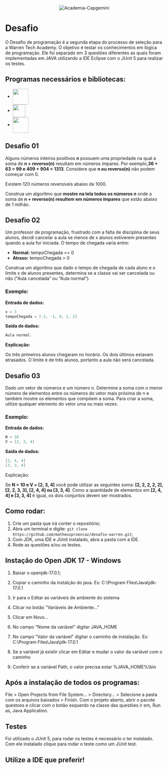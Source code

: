 <div align="center">
  <img alt="Academia-Capgemini" src="https://warren.proway.com.br/assets/img/warren-academy.png"/>
</div>



# Desafio

O Desafio de programação é a segunda etapa do processo de seleção para a Warren Tech Academy. O objetivo é testar os conhecimentos em lógica de programação.
Ele foi separado em 3 questões diferentes as quais foram implementadas em JAVA utilizando a IDE Eclipse com o JUnit 5 para realizar os testes.

## Programas necessários e bibliotecas:

<div>
  <ul>
     <li>
       <img align="center" width="50" height="50" src="https://cdn.jsdelivr.net/gh/devicons/devicon/icons/java/java-original-wordmark.svg" />
    </li>
    <li>
      <img align="center" width="40" height="40" src="https://seeklogo.com/images/E/eclipse-logo-85FE4BEA34-seeklogo.com.png" />   
    </li>
     <li>
       <img align="center" width="50" height="50" src="https://avatars.githubusercontent.com/u/874086?s=280&v=4" />
    </li>
  </ul>
</div>

## Desafio 01

Alguns números inteiros positivos **n** possuem uma propriedade na qual a soma de **n + reverso(n)** resultam em números ímpares. 
Por exemplo,**36 + 63 = 99 e 409 + 904 = 1313**. Considere que **n ou reverso(n)** não podem começar com 0.

Existem 120 números reversíveis abaixo de 1000.

Construa um algoritmo que **mostre na tela todos os números n** onde a soma de **n + reverso(n) resultem em números ímpares** que estão abaixo de 1 milhão.

## Desafio 02
        
Um professor de programação, frustrado com a falta de disciplina de seus alunos, decidi cancelar a aula se menos de x alunos estiverem presentes quando a aula for iniciada. O tempo de chegada varia entre:

- **Normal:** tempoChegada <= 0
- **Atraso:** tempoChegada > 0

Construa um algoritmo que dado o tempo de chegada de cada aluno e o limite x de alunos presentes, determina se a classe vai ser cancelada ou não ("Aula cancelada” ou “Aula normal”).

### Exemplo:

**Entrada de dados:**
```java
x = 3
tempoChegada = [-2, -1, 0, 1, 2]
```

**Saída de dados:**
```java
Aula normal.
```
**Explicação:**

Os três primeiros alunos chegaram no horário. Os dois últimos estavam atrasados. O limite é de três alunos, portanto a aula não será cancelada.

## Desafio 03

Dado um vetor de números e um número n. Determine a soma com o menor número de elementos entre os números do vetor mais próxima de n e também mostre os elementos que compõem a soma. Para criar a soma, utilize qualquer elemento do vetor uma ou mais vezes.

### Exemplo:

**Entrada de dados:**
```java
N = 10
V = [2, 3, 4]
```
**Saída de dados:**

```java
[2, 4, 4]
[3, 3, 4]
```

Explicação:

Se **N = 10 e V = [2, 3, 4]** você pode utilizar as seguintes soma: **[2, 2, 2, 2, 2], [2, 2, 3, 3], [2, 4, 4] ou [3, 3, 4]**. Como a quantidade de elementos em **[2, 4, 4] e [3, 3, 4]** é igual, os dois conjuntos devem ser mostrados.

## Como rodar:
1. Crie um pasta que irá conter o repositório;
2. Abra um terminal e digite: ```git clone https://github.com/matheusproencaz/desafio-warren.git```;
3. Com JDK, uma IDE e JUnit instalado, abra a pasta com a IDE. 
4. Rode as questões e/ou os testes.

## Instação do Open JDK 17 - Windows

1. Baixar o openjdk-17.0.1;

2. Copiar o caminho da instalção do java. Ex: C:\Program Files\Java\jdk-17.0.1

3. Ir para o Editar as variáveis de ambiente do sistema

4. Clicar no botão "Variáveis de Ambiente..."

5. Clicar em Novo...

6. No campo "Nome da variável" digitar JAVA_HOME

7. No campo "Valor da variável" digitar o caminho de instalação. Ex: C:\Program Files\Java\jdk-17.0.1

8. Se a variável já existir clicar em Editar e mudar o valor da variável com o caminho

9. Conferir se a variável Path, o valor precisa estar %JAVA_HOME%\bin

## Após a instalação de todos os programas:

File > Open Projects from File System... > Directory... > Selecione a pasta com os arquivos baixados > Finish.
Com o projeto aberto, abrir o pacote questoes e clicar com o botão esquerdo na classe das questões ir em, Run as, Java Application.

## Testes

Foi utilizado o JUnit 5, para rodar os testes é necessário o ter instalado. Com ele instalado clique para rodar o teste como um JUnit test.


## Utilize a IDE que preferir!
